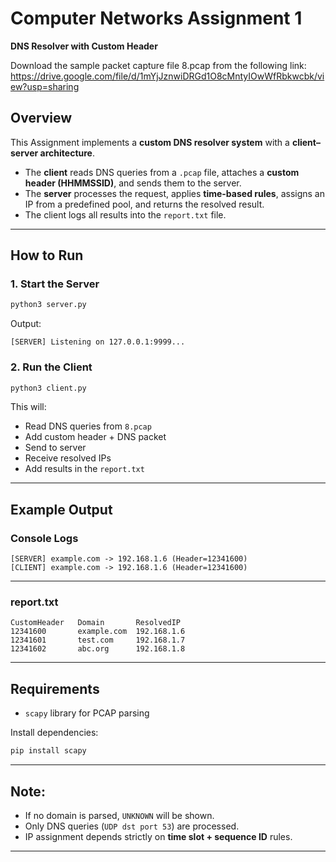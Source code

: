 # **Computer Networks Assignment 1**
**DNS Resolver with Custom Header**

Download the sample packet capture file 8.pcap from the following link: https://drive.google.com/file/d/1mYjJznwiDRGd1O8cMntyIOwWfRbkwcbk/view?usp=sharing

##  Overview

This Assignment implements a **custom DNS resolver system** with a **client–server architecture**.

* The **client** reads DNS queries from a `.pcap` file, attaches a **custom header (HHMMSSID)**, and sends them to the server.
* The **server** processes the request, applies **time-based rules**, assigns an IP from a predefined pool, and returns the resolved result.
* The client logs all results into the  `report.txt` file.

---


##  How to Run

### 1. Start the Server

```bash
python3 server.py
```

Output:

```
[SERVER] Listening on 127.0.0.1:9999...
```

### 2. Run the Client

```bash
python3 client.py
```

This will:

* Read DNS queries from `8.pcap`
* Add custom header + DNS packet
* Send to server
* Receive resolved IPs
* Add results in  the `report.txt`

---

##  Example Output

### Console Logs

```
[SERVER] example.com -> 192.168.1.6 (Header=12341600)
[CLIENT] example.com -> 192.168.1.6 (Header=12341600)
```
---


### report.txt

```
CustomHeader   Domain       ResolvedIP
12341600       example.com  192.168.1.6
12341601       test.com     192.168.1.7
12341602       abc.org      192.168.1.8
```

---

##  Requirements

* `scapy` library for PCAP parsing

Install dependencies:

```bash
pip install scapy
```

---

## Note:

* If no domain is parsed, `UNKNOWN` will be shown.
* Only DNS queries (`UDP dst port 53`) are processed.
* IP assignment depends strictly on **time slot + sequence ID** rules.

---

